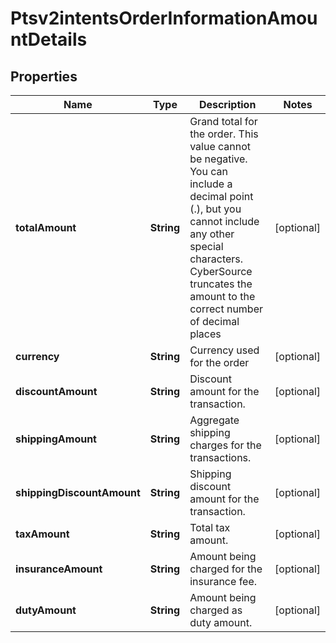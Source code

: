 
# Ptsv2intentsOrderInformationAmountDetails

## Properties
Name | Type | Description | Notes
------------ | ------------- | ------------- | -------------
**totalAmount** | **String** | Grand total for the order. This value cannot be negative. You can include a decimal point (.), but you cannot include any other special characters. CyberSource truncates the amount to the correct number of decimal places  |  [optional]
**currency** | **String** | Currency used for the order  |  [optional]
**discountAmount** | **String** | Discount amount for the transaction.   |  [optional]
**shippingAmount** | **String** | Aggregate shipping charges for the transactions.  |  [optional]
**shippingDiscountAmount** | **String** | Shipping discount amount for the transaction.   |  [optional]
**taxAmount** | **String** | Total tax amount.   |  [optional]
**insuranceAmount** | **String** | Amount being charged for the insurance fee.   |  [optional]
**dutyAmount** | **String** | Amount being charged as duty amount.              |  [optional]



